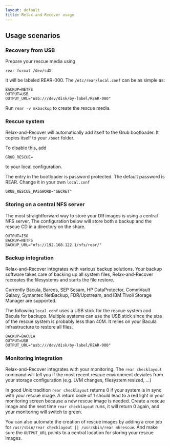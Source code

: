 ```yaml
---
layout: default
title: Relax-and-Recover usage
---
```


## Usage scenarios

### Recovery from USB

Prepare your rescue media using

    rear format /dev/sdX

It will be labeled REAR-000. The `/etc/rear/local.conf` can be as simple as:

    BACKUP=NETFS
    OUTPUT=USB
    OUTPUT_URL="usb:///dev/disk/by-label/REAR-000"

Run `rear -v mkbackup` to create the rescue media.

### Rescue system

Relax-and-Recover will automatically add itself to the Grub bootloader.
It copies itself to your `/boot` folder.

To disable this, add

    GRUB_RESCUE=

to your local configuration.

The entry in the bootloader is password protected. The default password is REAR.
Change it in your own `local.conf`

    GRUB_RESCUE_PASSWORD="SECRET"

### Storing on a central NFS server

The most straightforward way to store your DR images is using a central NFS
server. The configuration below will store both a backup and the rescue CD in a
directory on the share.

    OUTPUT=ISO
    BACKUP=NETFS
    BACKUP_URL="nfs://192.168.122.1/nfs/rear/"

### Backup integration

Relax-and-Recover integrates with various backup solutions. Your backup
software takes care of backing up all system files, Relax-and-Recover
recreates the filesystems and starts the file restore.

Currently Bacula, Bareos, SEP Sesam, HP DataProtector, CommVault Galaxy, Symantec NetBackup,
FDR/Upstream, and IBM Tivoli Storage Manager are supported.

The following `local.conf` uses a USB stick for the rescue system and Bacula for backups. Multiple
systems can use the USB stick since the size of the rescue system is probably
less than 40M. It relies on your Bacula infrastructure to restore all files.

    BACKUP=BACULA
    OUTPUT=USB
    OUTPUT_URL="usb:///dev/disk/by-label/REAR-000"

### Monitoring integration

Relax-and-Recover integrates with your monitoring. The `rear checklayout`
command will tell you if the most recent rescue environment deviates from
your storage configuration (e.g. LVM changes, filesystem resized, ...)

In good Unix tradition `rear checklayout` returns 0 if your system is in
sync with your rescue image.  A return code of 1 should lead to a red
light in your monitoring screen because a new rescue image is needed. Create
a rescue image and the next time `rear checklayout` runs, it will return
0 again, and your monitoring will switch to green.

You can also automate the creation of rescue images by adding a cron job for
`/usr/sbin/rear checklayout || /usr/sbin/rear mkrescue`. And make sure the
`OUTPUT_URL` points to a central location for storing your rescue images.
